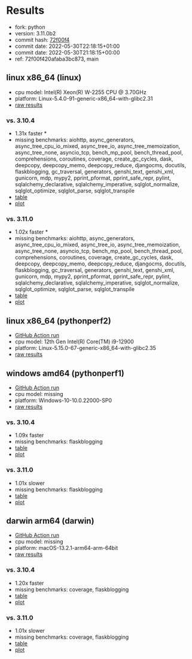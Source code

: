 # Results

- fork: python
- version: 3.11.0b2
- commit hash: [72f00f4](https://github.com/python/cpython/commit/72f00f4)
- commit date: 2022-05-30T22:18:15+01:00
- commit date: 2022-05-30T21:18:15+00:00
- ref: 72f00f420afaba3bc873, main

## linux x86_64 (linux)

- cpu model: Intel(R) Xeon(R) W-2255 CPU @ 3.70GHz
- platform: Linux-5.4.0-91-generic-x86_64-with-glibc2.31
- [raw results](bm-20220530-linux-x86_64-python-main-3.11.0b2-72f00f4.json)

### vs. 3.10.4

- 1.31x faster \*
- missing benchmarks: aiohttp, async_generators, async_tree_cpu_io_mixed, async_tree_io, async_tree_memoization, async_tree_none, asyncio_tcp, bench_mp_pool, bench_thread_pool, comprehensions, coroutines, coverage, create_gc_cycles, dask, deepcopy, deepcopy_memo, deepcopy_reduce, djangocms, docutils, flaskblogging, gc_traversal, generators, genshi_text, genshi_xml, gunicorn, mdp, mypy2, pprint_pformat, pprint_safe_repr, pylint, sqlalchemy_declarative, sqlalchemy_imperative, sqlglot_normalize, sqlglot_optimize, sqlglot_parse, sqlglot_transpile
- [table](bm-20220530-linux-x86_64-python-main-3.11.0b2-72f00f4-vs-3.10.4.md)
- [plot](bm-20220530-linux-x86_64-python-main-3.11.0b2-72f00f4-vs-3.10.4.png)

### vs. 3.11.0

- 1.02x faster \*
- missing benchmarks: aiohttp, async_generators, async_tree_cpu_io_mixed, async_tree_io, async_tree_memoization, async_tree_none, asyncio_tcp, bench_mp_pool, bench_thread_pool, comprehensions, coroutines, coverage, create_gc_cycles, dask, deepcopy, deepcopy_memo, deepcopy_reduce, djangocms, docutils, flaskblogging, gc_traversal, generators, genshi_text, genshi_xml, gunicorn, mdp, mypy2, pprint_pformat, pprint_safe_repr, pylint, sqlalchemy_declarative, sqlalchemy_imperative, sqlglot_normalize, sqlglot_optimize, sqlglot_parse, sqlglot_transpile
- [table](bm-20220530-linux-x86_64-python-main-3.11.0b2-72f00f4-vs-3.11.0.md)
- [plot](bm-20220530-linux-x86_64-python-main-3.11.0b2-72f00f4-vs-3.11.0.png)

## linux x86_64 (pythonperf2)

- [GitHub Action run](https://github.com/faster-cpython/benchmarking/actions/runs/4513535887)
- cpu model: 12th Gen Intel(R) Core(TM) i9-12900
- platform: Linux-5.15.0-67-generic-x86_64-with-glibc2.35
- [raw results](bm-20220530-pythonperf2-x86_64-python-72f00f420afaba3bc873-3.11.0b2-72f00f4.json)

## windows amd64 (pythonperf1)

- [GitHub Action run](https://github.com/faster-cpython/benchmarking/actions/runs/4483411222)
- cpu model: missing
- platform: Windows-10-10.0.22000-SP0
- [raw results](bm-20220530-pythonperf1-amd64-python-72f00f420afaba3bc873-3.11.0b2-72f00f4.json)

### vs. 3.10.4

- 1.09x faster
- missing benchmarks: flaskblogging
- [table](bm-20220530-pythonperf1-amd64-python-72f00f420afaba3bc873-3.11.0b2-72f00f4-vs-3.10.4.md)
- [plot](bm-20220530-pythonperf1-amd64-python-72f00f420afaba3bc873-3.11.0b2-72f00f4-vs-3.10.4.png)

### vs. 3.11.0

- 1.01x slower
- missing benchmarks: flaskblogging
- [table](bm-20220530-pythonperf1-amd64-python-72f00f420afaba3bc873-3.11.0b2-72f00f4-vs-3.11.0.md)
- [plot](bm-20220530-pythonperf1-amd64-python-72f00f420afaba3bc873-3.11.0b2-72f00f4-vs-3.11.0.png)

## darwin arm64 (darwin)

- [GitHub Action run](https://github.com/faster-cpython/benchmarking/actions/runs/4494503810)
- cpu model: missing
- platform: macOS-13.2.1-arm64-arm-64bit
- [raw results](bm-20220530-darwin-arm64-python-72f00f420afaba3bc873-3.11.0b2-72f00f4.json)

### vs. 3.10.4

- 1.20x faster
- missing benchmarks: coverage, flaskblogging
- [table](bm-20220530-darwin-arm64-python-72f00f420afaba3bc873-3.11.0b2-72f00f4-vs-3.10.4.md)
- [plot](bm-20220530-darwin-arm64-python-72f00f420afaba3bc873-3.11.0b2-72f00f4-vs-3.10.4.png)

### vs. 3.11.0

- 1.01x slower
- missing benchmarks: coverage, flaskblogging
- [table](bm-20220530-darwin-arm64-python-72f00f420afaba3bc873-3.11.0b2-72f00f4-vs-3.11.0.md)
- [plot](bm-20220530-darwin-arm64-python-72f00f420afaba3bc873-3.11.0b2-72f00f4-vs-3.11.0.png)

